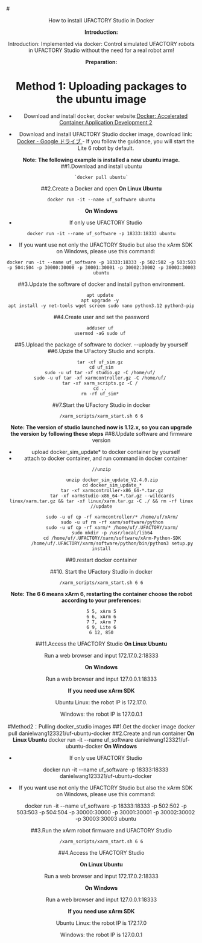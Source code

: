 #<center>How to install UFACTORY Studio in Docker

**Introduction:**

Introduction: Implemented via docker: Control simulated UFACTORY robots in UFACTORY Studio without the need for a real robot arm!

**Preparation:**

 

# Method 1: Uploading packages to the ubuntu image
* Download and install docker, docker website:[Docker: Accelerated Container Application Development 2](https://www.docker.com/)


* Download and install UFACTORY Studio docker image, download link:[ Docker - Google ドライブ ](https://drive.google.com/drive/folders/1gae-RRkVPG7pH7n3KtrRHRkzKYW0GTbO)
                                                                                                                                 - 
If you follow the guidance, you will start the Lite 6 robot by default.

**Note: The following example is installed a new ubuntu image.**
##1.Download and install ubuntu  
```
`docker pull ubuntu`
```
##2.Create a Docker and open
**On Linux Ubuntu**
```
docker run -it --name uf_software ubuntu
```
**On Windows**

* If only use UFACTORY Studio
```
docker run -it --name uf_software -p 18333:18333 ubuntu
```
* If you want use not only the UFACTORY Studio but also the xArm SDK on Windows, please use this command:
```
docker run -it --name uf_software -p 18333:18333 -p 502:502 -p 503:503 -p 504:504 -p 30000:30000 -p 30001:30001 -p 30002:30002 -p 30003:30003  ubuntu
```

##3.Update the software of docker and install python environment.
```
apt update 
apt upgrade -y 
apt install -y net-tools wget screen sudo nano python3.12 python3-pip
```
##4.Create user and set the password
```
adduser uf 
usermod -aG sudo uf 
```
##5.Upload the package of software to docker. 
--uploady by yourself
##6.Upzie the UFactory Studio and scripts.
```
tar -xf uf_sim.gz 
cd uf_sim
sudo -u uf tar -xf studio.gz -C /home/uf/ 
sudo -u uf tar -xf xarmcontroller.gz -C /home/uf/ 
tar -xf xarm_scripts.gz -C / 
cd .. 
rm -rf uf_sim* 
```
##7.Start the UFactory Studio in docker
```
/xarm_scripts/xarm_start.sh 6 6
```


**Note: The version of studio launched now is 1.12.x, so you can upgrade the version by following these steps**
##8.Update software  and firmware version

* upload docker_sim_update* to docker container by yourself
* attach to docker container, and run command in docker container
```
//unzip

        unzip docker_sim_update_V2.4.0.zip
        cd docker_sim_update_*
        tar -xf xarmcontroller-x86_64-*.tar.gz
        tar -xf xarmstudio-x86_64-*.tar.gz --wildcards linux/xarm.tar.gz && tar -xf linux/xarm.tar.gz -C ./ && rm -rf linux
//update

        sudo -u uf cp -rf xarmcontroller/* /home/uf/xArm/
        sudo -u uf rm -rf xarm/software/python
        sudo -u uf cp -rf xarm/* /home/uf/.UFACTORY/xarm/
        sudo mkdir -p /usr/local/lib64
        cd /home/uf/.UFACTORY/xarm/software/xArm-Python-SDK
        /home/uf/.UFACTORY/xarm/software/python/bin/python3 setup.py install
```

##9.restart docker container

##10. Start the UFactory Studio in docker

```
/xarm_scripts/xarm_start.sh 6 6
```

**Note: The 6 6 means xArm 6, restarting the container choose the robot according to your preferences:**
```
5 5, xArm 5
6 6, xArm 6
7 7, xArm 7
6 9, Lite 6
6 12, 850
```

##11.Access the UFACTORY Studio
**On Linux Ubuntu**

Run a web browser and input 172.17.0.2:18333

**On Windows**

Run a web browser and input 127.0.0.1:18333

**If you need use xArm SDK**

Ubuntu Linux: the robot IP is 172.17.0.

Windows: the robot IP is 127.0.0.1

#Method2：Pulling docker_studio images 
##1.Get the docker image
    docker pull danielwang123321/uf-ubuntu-docker
##2.Create and run container
**On Linux Ubuntu**
    docker run -it --name uf_software danielwang123321/uf-ubuntu-docker
**On Windows**

* If only use UFACTORY Studio

    docker run -it --name uf_software -p 18333:18333 danielwang123321/uf-ubuntu-docker
    
* If you want use not only the UFACTORY Studio but also the xArm SDK on Windows, please use this command:

    docker run -it --name uf_software -p 18333:18333 -p 502:502 -p 503:503 -p 504:504 -p 30000:30000 -p 30001:30001 -p 30002:30002 -p 30003:30003  ubuntu

##3.Run the xArm robot firmware and UFACTORY Studio

    /xarm_scripts/xarm_start.sh 6 6

##4.Access the UFACTORY Studio

**On Linux Ubuntu**

Run a web browser and input 172.17.0.2:18333

**On Windows**

Run a web browser and input 127.0.0.1:18333

**If you need use xArm SDK**


Ubuntu Linux: the robot IP is 172.17.0


Windows: the robot IP is 127.0.0.1


